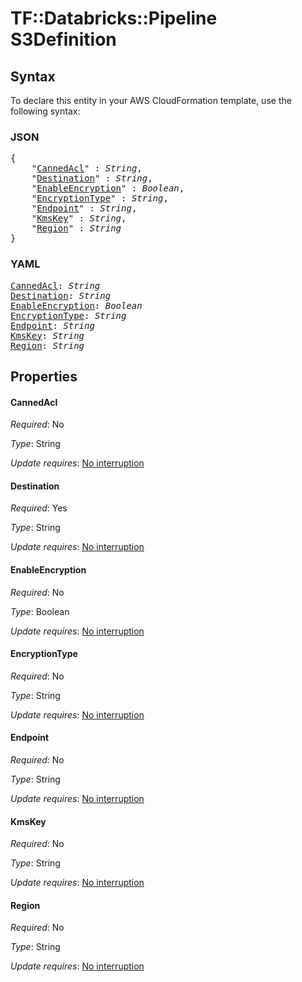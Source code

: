 # TF::Databricks::Pipeline S3Definition

## Syntax

To declare this entity in your AWS CloudFormation template, use the following syntax:

### JSON

<pre>
{
    "<a href="#cannedacl" title="CannedAcl">CannedAcl</a>" : <i>String</i>,
    "<a href="#destination" title="Destination">Destination</a>" : <i>String</i>,
    "<a href="#enableencryption" title="EnableEncryption">EnableEncryption</a>" : <i>Boolean</i>,
    "<a href="#encryptiontype" title="EncryptionType">EncryptionType</a>" : <i>String</i>,
    "<a href="#endpoint" title="Endpoint">Endpoint</a>" : <i>String</i>,
    "<a href="#kmskey" title="KmsKey">KmsKey</a>" : <i>String</i>,
    "<a href="#region" title="Region">Region</a>" : <i>String</i>
}
</pre>

### YAML

<pre>
<a href="#cannedacl" title="CannedAcl">CannedAcl</a>: <i>String</i>
<a href="#destination" title="Destination">Destination</a>: <i>String</i>
<a href="#enableencryption" title="EnableEncryption">EnableEncryption</a>: <i>Boolean</i>
<a href="#encryptiontype" title="EncryptionType">EncryptionType</a>: <i>String</i>
<a href="#endpoint" title="Endpoint">Endpoint</a>: <i>String</i>
<a href="#kmskey" title="KmsKey">KmsKey</a>: <i>String</i>
<a href="#region" title="Region">Region</a>: <i>String</i>
</pre>

## Properties

#### CannedAcl

_Required_: No

_Type_: String

_Update requires_: [No interruption](https://docs.aws.amazon.com/AWSCloudFormation/latest/UserGuide/using-cfn-updating-stacks-update-behaviors.html#update-no-interrupt)

#### Destination

_Required_: Yes

_Type_: String

_Update requires_: [No interruption](https://docs.aws.amazon.com/AWSCloudFormation/latest/UserGuide/using-cfn-updating-stacks-update-behaviors.html#update-no-interrupt)

#### EnableEncryption

_Required_: No

_Type_: Boolean

_Update requires_: [No interruption](https://docs.aws.amazon.com/AWSCloudFormation/latest/UserGuide/using-cfn-updating-stacks-update-behaviors.html#update-no-interrupt)

#### EncryptionType

_Required_: No

_Type_: String

_Update requires_: [No interruption](https://docs.aws.amazon.com/AWSCloudFormation/latest/UserGuide/using-cfn-updating-stacks-update-behaviors.html#update-no-interrupt)

#### Endpoint

_Required_: No

_Type_: String

_Update requires_: [No interruption](https://docs.aws.amazon.com/AWSCloudFormation/latest/UserGuide/using-cfn-updating-stacks-update-behaviors.html#update-no-interrupt)

#### KmsKey

_Required_: No

_Type_: String

_Update requires_: [No interruption](https://docs.aws.amazon.com/AWSCloudFormation/latest/UserGuide/using-cfn-updating-stacks-update-behaviors.html#update-no-interrupt)

#### Region

_Required_: No

_Type_: String

_Update requires_: [No interruption](https://docs.aws.amazon.com/AWSCloudFormation/latest/UserGuide/using-cfn-updating-stacks-update-behaviors.html#update-no-interrupt)

